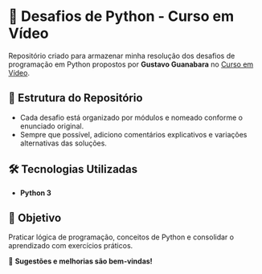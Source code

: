 # 📌 Desafios de Python - Curso em Vídeo  

Repositório criado para armazenar minha resolução dos desafios de programação em Python propostos por **Gustavo Guanabara** no [Curso em Vídeo](https://www.cursoemvideo.com/).  

## 📂 Estrutura do Repositório  
- Cada desafio está organizado por módulos e nomeado conforme o enunciado original.  
- Sempre que possível, adiciono comentários explicativos e variações alternativas das soluções.  

## 🛠️ Tecnologias Utilizadas  
- **Python 3**  
  

## 🚀 Objetivo  
Praticar lógica de programação, conceitos de Python e consolidar o aprendizado com exercícios práticos.  

📌 **Sugestões e melhorias são bem-vindas!**  